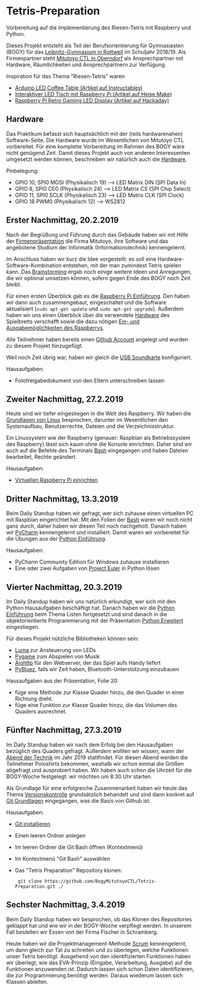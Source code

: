 # Tetris-Preparation
Vorbereitung auf die Implementierung des Riesen-Tetris mit Raspberry und Python.

Dieses Projekt entsteht als Teil der Berufsorientierung für Gymnasiasten (BOGY) für das [Leibnitz-Gymnasium in Rottweil](https://lg.rw.schule-bw.de/home/?page_id=11268) im Schuljahr 2018/19. Als Firmenpartner steht [Mitutoyo CTL in Oberndorf](http://www.mitutoyo-ctl.de/de/karriere/ausbildungundstudium) als Ansprechpartner mit Hardware, Räumlichkeiten und Ansprechpartnern zur Verfügung.

Inspiration für das Thema "Riesen-Tetris" waren

* [Arduino LED Coffee Table (Artikel auf Instructables)](https://www.instructables.com/id/Arduino-LED-Coffee-Table/)
* [Interaktiver LED Tisch mit Raspberry Pi (Artikel auf Heise Make)](https://www.heise.de/make/meldung/Fleissarbeit-Interaktiver-LED-Tisch-mit-Raspberry-Pi-3619636.html)
* [Raspberry Pi Retro Gaming LED Display (Artikel auf Hackaday)](https://hackaday.io/project/11064-raspberry-pi-retro-gaming-led-display)

## Hardware

Das Praktikum befasst sich hauptsächlich mit der (teils hardwarenahen) Software-Seite. Die Hardware wurde im Wesentlichen von Mitutoyo CTL vorbereitet. Für eine komplette Vorbereitung im Rahmen des BOGY wäre nicht genügend Zeit. Damit dieses Projekt auch von anderen Interessenten umgesetzt werden können, beschreiben wir natürlich auch die [Hardware](Hardware.md).

Pinbelegung:

* GPIO 10, SPI0 MOSI (Physikalisch 19) --> LED Matrix DIN (SPI Data In)
* GPIO 8, SPI0 CE0 (Physikalisch 24) --> LED Matrix CS (SPI Chip Select)
* GPIO 11, SPI0 SCLK  (Physikalisch 23) --> LED Matrix CLK (SPI Clock)
* GPIO 18 PWM0 (Physikalisch 12) --> WS2812

## Erster Nachmittag, 20.2.2019

Nach der Begrüßung und Führung durch das Gebäude haben wir mit Hilfe der [Firmenpräsentation](Präsentationen/Firmenpräsentation_16_9.pptx) die Firma Mitutoyo, ihre Software und das angebotene Studium der Informatik (Informationstechnik) kennengelernt.

Im Anschluss haben wir kurz die Idee vorgestellt: es soll eine Hardware-Software-Kombination entstehen, mit der man zumindest Tetris spielen kann. Das [Brainstorming](Brainstorming.md) ergab noch einige weitere Ideen und Anregungen, die wir optional umsetzen können, sofern gegen Ende des BOGY noch Zeit bleibt.

Für einen ersten Überblick gab es die [Raspberry Pi Einführung](Präsentationen/Raspberry%20Hardware.pptx). Den haben wir dann auch zusammengebaut, eingeschaltet und die Software aktualisiert (`sudo apt-get update` und `sudo apt-get upgrade`). Außerdem haben wir uns einen Überblick über die verwendete [Hardware](Hardware.md) des Spielbretts verschafft sowie die dazu nötigen [Ein- und Ausgabemöglichkeiten des Raspberrys](Präsentationen/Hardware%20Einführung.pptx).

Alle Teilnehmer haben bereits einen [Github Account](https://github.com/join) angelegt und wurden zu diesem Projekt hinzugefügt.

Weil noch Zeit übrig war, haben wir gleich die [USB Soundkarte](Präsentationen/USB%20Soundkarte.pptx) konfiguriert.

Hausaufgaben:

* Fotofreigabedokument von den Eltern unterschreiben lassen

## Zweiter Nachmittag, 27.2.2019

Heute sind wir tiefer eingestiegen in die Welt des Raspberry. Wir haben die [Grundlagen von Linux](Prsäentationen/Linux.pptx) besprochen, darunter im Wesentlichen den Systemaufbau, Benutzerrechte, Dateien und die Verzeichnisstruktur.

Ein Linuxsystem wie der Raspberry (genauer: Raspbian als Betriebssystem des Raspberry) lässt sich kaum ohne die Konsole einrichten. Daher sind wir auch auf die Befehle des Terminals [Bash](Präsentationen/Bash.pptx) eingegangen und haben Dateien bearbeitet, Rechte geändert.

Hausaufgaben:

* [Virtuellen Raspberry Pi einrichten](virtual_raspberry.md)

## Dritter Nachmittag, 13.3.2019

Beim Daily Standup haben wir gefragt, wer sich zuhause einen virtuellen PC mit Raspbian eingerichtet hat.
Mit den Folien der [Bash](Präsentationen/Bash.pptx) waren wir noch nicht ganz durch, daher haben wir diesen Teil noch nachgeholt. Danach haben wir [PyCharm](Präsentationen/Pycharm.pptx) kennengelernt und installiert. Damit waren wir vorbereitet für die Übungen aus der [Python Einführung](Präsentationen/Python%20Einführung.pptx).

Hausaufgaben:

* PyCharm Community Edition für Windows zuhause installieren
* Eine oder zwei Aufgaben von [Project Euler](https://projecteuler.net/archives) in Python lösen

## Vierter Nachmittag, 20.3.2019

Im Daily Standup haben wir uns natürlich erkundigt, wer sich mit den Python Hausaufgaben beschäftigt hat. Danach haben wir die [Python Einführung](Präsentationen/Python%20Einführung.pptx) beim Thema Listen fortgesetzt und sind danach in die objektorientierte Programmierung mit der Präsentation [Python Erweitert](Python%20Erweitert.pptx) eingestiegen.

Für dieses Projekt nützliche Bibliotheken können sein:

* [Luma](https://pypi.org/project/luma.core/) zur Ansteuerung von LEDs
* [Pygame](https://www.pygame.org/docs/) zum Abspielen von Musik
* [Aiohttp](https://aiohttp.readthedocs.io/en/stable/) für den Webserver, der das Spiel aufs Handy liefert
* [PyBluez](https://github.com/pybluez), falls wir Zeit haben, Bluetooth-Unterstützung einzubauen

Hausaufgaben aus der Präsentation, Folie 20:

 * füge eine Methode zur Klasse Quader hinzu, die den Quader in einer Richtung dreht.
 * füge eine Funktion zur Klasse Quader hinzu, die das Volumen des Quaders ausrechnet.

## Fünfter Nachmittag, 27.3.2019

Im Daily Standup haben wir nach dem Erfolg bei den Hausaufgaben bezüglich des Quaders gefragt. Außerdem wollten wir wissen, wann der [Abend der Technik](https://lg.rw.schule-bw.de/home/?p=284985) im Jahr 2019 stattfindet. Für diesen Abend werden die Teilnehmer Poloshirts bekommen, weshalb wir schon einmal die Größen abgefragt und ausprobiert haben. Wir haben auch schon die Uhrzeit für die BOGY-Woche festgelegt: wir möchten um 8:30 Uhr starten.

Als Grundlage für eine erfolgreiche Zusammenarbeit haben wir heute das Thema [Versionskontrolle](Präsentationen/Versionskontrolle.pptx) grundsätzlich behandelt und sind dann konkret auf [Git Grundlagen](Präsentationen/Git%20Grundlagen.pptx) eingegangen, was die Basis von Github ist.

Hausaufgaben:

 * [Git installieren](https://git-scm.com/downloads)
 * Einen leeren Ordner anlegen
 * Im leeren Ordner die Git Bash öffnen (Kontextmenü)
 * Im Kontextmenü "Git Bash" auswählen
 * Das "Tetris Preparation" Repository klonen:

        git clone https://github.com/BogyMitutoyoCTL/Tetris-Preparation.git ./

## Sechster Nachmittag, 3.4.2019

Beim Daily Standup haben wir besprochen, ob das Klonen des Repositories geklappt hat und wie wir in der BOGY-Woche verpflegt werden. In unserem Fall bestellen wir Essen von der Firma Fischer in Schramberg.

Heute haben wir die Projektmanagement-Methode [Scrum](Präsentationen/Scrum.pptx) kennengelernt, um dann gleich zur Tat zu schreiten und zu überlegen, welche Funktionen unser Tetris benötigt. Ausgehend von den identifizierten Funktionen haben wir überlegt, wie das EVA-Prinzip (Eingabe, Verarbeitung, Ausgabe) auf die Funktionen anzuwenden ist. Dadurch lassen sich schon Daten identifizieren, die zur Programmierung benötigt werden. Daraus wiederum lassen sich Klassen ableiten.